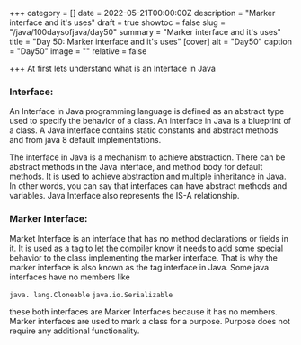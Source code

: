 +++
category = []
date = 2022-05-21T00:00:00Z
description = "Marker interface and it's uses"
draft = true
showtoc = false
slug = "/java/100daysofjava/day50"
summary = "Marker interface and it's uses"
title = "Day 50: Marker interface and it's uses"
[cover]
alt = "Day50"
caption = "Day50"
image = ""
relative = false

+++
At first lets understand what is an Interface in Java

### Interface:

An Interface in Java programming language is defined as an abstract type used to specify the behavior of a class. An interface in Java is a blueprint of a class. A Java interface contains static constants and abstract methods and from java 8 default implementations.

The interface in Java is a mechanism to achieve abstraction. There can be abstract methods in the Java interface, and method body for default methods. It is used to achieve abstraction and multiple inheritance in Java. In other words, you can say that interfaces can have abstract methods and variables. Java Interface also represents the IS-A relationship.

### Marker Interface:

Market Interface is an interface that has no method declarations or fields in it. It is used as a tag to let the compiler know it needs to add some special behavior to the class implementing the marker interface. That is why the marker interface is also known as the tag interface in Java. Some java interfaces have no members like

`java. lang.Cloneable`
`java.io.Serializable`

these both interfaces are Marker Interfaces because it has no members. Marker interfaces are used to mark a class for a purpose. Purpose does not require any additional functionality.